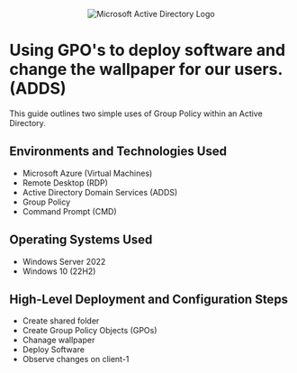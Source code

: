 <p align="center">
<img src="https://i.imgur.com/pU5A58S.png" alt="Microsoft Active Directory Logo"/>
</p>

<h1>Using GPO's to deploy software and change the wallpaper for our users. (ADDS)</h1>
This guide outlines two simple uses of Group Policy within an Active Directory.<br />

<h2>Environments and Technologies Used</h2>

- Microsoft Azure (Virtual Machines)
- Remote Desktop (RDP)
- Active Directory Domain Services (ADDS)
- Group Policy
- Command Prompt (CMD)

<h2>Operating Systems Used </h2>

- Windows Server 2022
- Windows 10 (22H2)

<h2>High-Level Deployment and Configuration Steps</h2>

- Create shared folder
- Create Group Policy Objects (GPOs)
- Chanage wallpaper
- Deploy Software
- Observe changes on client-1
